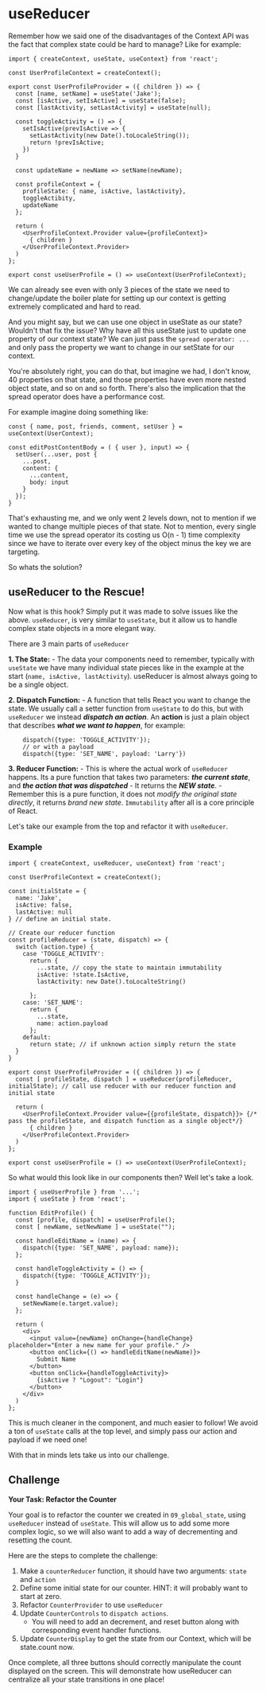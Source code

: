 # useReducer

Remember how we said one of the disadvantages of the Context API was the fact that complex state could be hard to manage? Like for example:

```TSX
import { createContext, useState, useContext} from 'react';

const UserProfileContext = createContext();

export const UserProfileProvider = ({ children }) => {
  const [name, setName] = useState('Jake');
  const [isActive, setIsActive] = useState(false);
  const [lastActivity, setLastActivity] = useState(null);

  const toggleActivity = () => {
    setIsActive(prevIsActive => {
      setLastActivity(new Date().toLocaleString());
      return !prevIsActive;
    })
  }

  const updateName = newName => setName(newName);

  const profileContext = {
    profileState: { name, isActive, lastActivity},
    toggleActibity,
    updateName
  };

  return (
    <UserProfileContext.Provider value={profileContext}>
      { children }
    </UserProfileContext.Provider>
  )
};

export const useUserProfile = () => useContext(UserProfileContext);
```

We can already see even with only 3 pieces of the state we need to change/update the boiler plate for setting up our context is getting extremely complicated and hard to read.

And you might say, but we can use one object in useState as our state? Wouldn't that fix the issue? Why have all this useState just to update one property of our context state? We can just pass the `spread operator: ...` and only pass the property we want to change in our setState for our context.

You're absolutely right, you can do that, but imagine we had, I don't know, 40 properties on that state, and those properties have even more nested object state, and so on and so forth. There's also the implication that the spread operator does have a performance cost.

For example imagine doing something like:

```TSX
const { name, post, friends, comment, setUser } = useContext(UserContext);

const editPostContentBody = ( { user }, input) => {
  setUser(...user, post {
    ...post,
    content: {
      ...content,
      body: input
    }
  });
}
```

That's exhausting me, and we only went 2 levels down, not to mention if we wanted to change multiple pieces of that state. Not to mention, every single time we use the spread operator its costing us O(n - 1) time complexity since we have to iterate over every key of the object minus the key we are targeting.

So whats the solution?

## useReducer to the Rescue!

Now what is this hook? Simply put it was made to solve issues like the above. `useReducer`, is very similar to `useState`, but it allow us to handle complex state objects in a more elegant way.

There are 3 main parts of `useReducer`

**1. The State:** - The data your components need to remember, typically with `useState` we have many individual state pieces like in the example at the start (`name, isActive, lastActivity`). useReducer is almost always going to be a single object.

**2. Dispatch Function:** - A function that tells React you want to change the state. We usually call a setter function from `useState` to do this, but with `useReducer` we instead **_dispatch an action_**. An **action** is just a plain object that describes **_what we want to happen_**, for example:

```TSX
    dispatch({type: 'TOGGLE_ACTIVITY'});
    // or with a payload
    dispatch({type: 'SET_NAME', payload: 'Larry'})
```

**3. Reducer Function:** - This is where the actual work of `useReducer` happens. Its a pure function that takes two parameters: **_the current state_**, and **_the action that was dispatched_** - It returns the **_NEW state_**. - Remember this is a pure function, it does not _modify the original state directly_, it returns _brand new state_. `Immutability` after all is a core principle of React.

Let's take our example from the top and refactor it with `useReducer`.

### Example

```TSX
import { createContext, useReducer, useContext} from 'react';

const UserProfileContext = createContext();

const initialState = {
  name: 'Jake',
  isActive: false,
  lastActive: null
} // define an initial state.

// Create our reducer function
const profileReducer = (state, dispatch) => {
  switch (action.type) {
    case 'TOGGLE_ACTIVITY':
      return {
        ...state, // copy the state to maintain immutability
        isActive: !state.IsActive,
        lastActivity: new Date().toLocalteString()

      };
    case: 'SET_NAME':
      return {
        ...state,
        name: action.payload
      };
    default:
      return state; // if unknown action simply return the state
  }
}

export const UserProfileProvider = ({ children }) => {
  const [ profileState, dispatch ] = useReducer(profileReducer, initialState); // call use reducer with our reducer function and initial state

  return (
    <UserProfileContext.Provider value={{profileState, dispatch}}> {/* pass the profileState, and dispatch function as a single object*/}
      { children }
    </UserProfileContext.Provider>
  )
};

export const useUserProfile = () => useContext(UserProfileContext);
```

So what would this look like in our components then? Well let's take a look.

```TSX
import { useUserProfile } from '...';
import { useState } from 'react';

function EditProfile() {
  const [profile, dispatch] = useUserProfile();
  const [ newName, setNewName ] = useState("");

  const handleEditName = (name) => {
    dispatch({type: 'SET_NAME', payload: name});
  };

  const handleToggleActivity = () => {
    dispatch({type: 'TOGGLE_ACTIVITY'});
  }

  const handleChange = (e) => {
    setNewName(e.target.value);
  };

  return (
    <div>
      <input value={newName} onChange={handleChange} placeholder="Enter a new name for your profile." />
      <button onClick={() => handleEditName(newName)}>
        Submit Name
      </button>
      <button onClick={handleToggleActivity}>
        {isActive ? "Logout": "Login"}
      </button>
    </div>
  )
};
```

This is much cleaner in the component, and much easier to follow! We avoid a ton of `useState` calls at the top level, and simply pass our action and payload if we need one!

With that in minds lets take us into our challenge.

## Challenge

**Your Task: Refactor the Counter**

Your goal is to refactor the counter we created in `09_global_state`, using `useReducer` instead of `useState`. This will allow us to add some more complex logic, so we will also want to add a way of decrementing and resetting the count.

Here are the steps to complete the challenge:

1. Make a `counterReducer` function, it should have two arguments: `state` and `action`
1. Define some initial state for our counter. HINT: it will probably want to start at zero.
1. Refactor `CounterProvider` to use `useReducer`
1. Update `CounterControls` to `dispatch actions`.
   - You will need to add an decrement, and reset button along with corresponding event handler functions.
1. Update `CounterDisplay` to get the state from our Context, which will be state.count now.

Once complete, all three buttons should correctly manipulate the count displayed on the screen. This will demonstrate how useReducer can centralize all your state transitions in one place!
